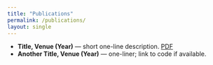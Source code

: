 ```yaml
---
title: "Publications"
permalink: /publications/
layout: single
---
```


- **Title, Venue (Year)** — short one-line description. [PDF](/assets/papers/sample.pdf)
- **Another Title, Venue (Year)** — one-liner; link to code if available.
